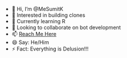 - 👋 Hi, I’m @MeSumitK
- 👀 Interested in building clones
- 🌱 Currently learning R
- 💞️ Looking to collaborate on bot development
- 📫 [Reach Me Here](arrow8653799sumit@gmail.com)
- 😄 Say: He/Him
- ⚡ Fact: Everything is Delusion!!!

<!---
MeSumitK/MeSumitK is a ✨ special ✨ repository because its `README.md` (this file) appears on your GitHub profile.
You can click the Preview link to take a look at your changes.
--->

